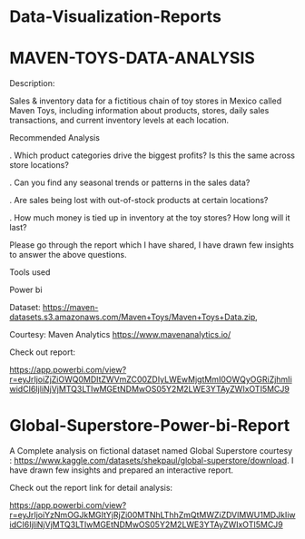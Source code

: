 # Data-Visualization-Reports

# MAVEN-TOYS-DATA-ANALYSIS
Description: 

Sales & inventory data for a fictitious chain of toy stores in Mexico called Maven Toys, including information about products, stores, daily sales transactions, and current inventory levels at each location.

Recommended Analysis

. Which product categories drive the biggest profits? Is this the same across store locations?

. Can you find any seasonal trends or patterns in the sales data?

. Are sales being lost with out-of-stock products at certain locations?

. How much money is tied up in inventory at the toy stores? How long will it last?

Please go through the report which I have shared, I have drawn few insights to answer the above questions.

Tools used

Power bi

Dataset: https://maven-datasets.s3.amazonaws.com/Maven+Toys/Maven+Toys+Data.zip,

Courtesy: Maven Analytics https://www.mavenanalytics.io/

Check out report:

https://app.powerbi.com/view?r=eyJrIjoiZjZiOWQ0MDItZWVmZC00ZDIyLWEwMjgtMmI0OWQyOGRiZjhmIiwidCI6IjliNjVjMTQ3LTIwMGEtNDMwOS05Y2M2LWE3YTAyZWIxOTI5MCJ9


# Global-Superstore-Power-bi-Report

A Complete analysis on fictional dataset named Global Superstore courtesy :  https://www.kaggle.com/datasets/shekpaul/global-superstore/download.
I have drawn few insights and prepared an interactive report.

Check out the report link for detail analysis:

https://app.powerbi.com/view?r=eyJrIjoiYzNmOGJkMGItYjRjZi00MTNhLThhZmQtMWZiZDVlMWU1MDJkIiwidCI6IjliNjVjMTQ3LTIwMGEtNDMwOS05Y2M2LWE3YTAyZWIxOTI5MCJ9
